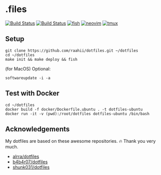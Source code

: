 # .files

<p align="left">
  <a href="https://github.com/raahii/dotfiles/actions?query=workflow%3AUbuntu"><img src=https://github.com/raahii/dotfiles/workflows/Ubuntu/badge.svg alt="Build Status"></a>
  <a href="https://github.com/raahii/dotfiles/actions?query=workflow%3AMacOS"><img src=https://github.com/raahii/dotfiles/workflows/MacOS/badge.svg alt="Build Status"></a>
  <a href="https://fishshell.com/"><img src="https://img.shields.io/badge/built%20with-fish-blue.svg" alt="fish"></a>
  <a href="https://neovim.io/"><img src="https://img.shields.io/badge/built%20with-neovim-blue.svg" alt="neovim"></a>
  <a href="https://github.com/tmux/tmux"><img src="https://img.shields.io/badge/built%20with-tmux-blue.svg" alt="tmux"></a>
</p>

## Setup

```shell
git clone https://github.com/raahii/dotfiles.git ~/dotfiles
cd ~/dotfiles
make init && make deploy && fish
```

(for MacOS) Optional:

```shell
softwareupdate -i -a
```


## Test with Docker

```shell
cd ~/dotfiles
docker build -f docker/Dockerfile.ubuntu . -t dotfiles-ubuntu
docker run -it -v (pwd):/root/dotfiles dotfiles-ubuntu /bin/bash
```

## Acknowledgements

My dotfiles are based on these awesome repositories. :fire: Thank you very much.

- [alrra/dotfiles](https://github.com/alrra/dotfiles)
- [b4b4r07/dotfiles](https://github.com/b4b4r07/dotfiles)
- [shunk031/dotfiles](https://github.com/shunk031/dotfiles)
